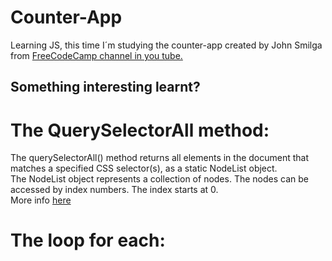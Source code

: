 # Counter-App

  Learning JS, this time I´m studying the counter-app created by John Smilga from <a href="https://www.youtube.com/watch?v=3PHXvlpOkf4&t=675s">FreeCodeCamp channel in you tube.</a>
  
  ## Something interesting learnt?
   # The QuerySelectorAll method: 
The querySelectorAll() method returns all elements in the document that matches a specified CSS selector(s), as a static NodeList object.<br>
The NodeList object represents a collection of nodes. The nodes can be accessed by index numbers. The index starts at 0.<br>
More info 
<a href="https://www.w3schools.com/jsref/met_document_queryselectorall.asp#:~:text=Definition%20and%20Usage.%20The%20querySelectorAll%28%29%20method%20returns%20all,specified%20CSS%20selector%28s%29%2C%20as%20a%20static%20NodeList%20object."> here</a>
  
  # The loop for each:
  

